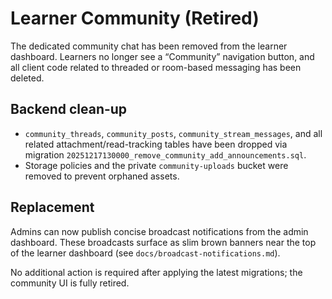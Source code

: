 # Learner Community (Retired)

The dedicated community chat has been removed from the learner dashboard. Learners no longer see a “Community” navigation button, and all client code related to threaded or room-based messaging has been deleted.

## Backend clean-up

- `community_threads`, `community_posts`, `community_stream_messages`, and all related attachment/read-tracking tables have been dropped via migration `20251217130000_remove_community_add_announcements.sql`.
- Storage policies and the private `community-uploads` bucket were removed to prevent orphaned assets.

## Replacement

Admins can now publish concise broadcast notifications from the admin dashboard. These broadcasts surface as slim brown banners near the top of the learner dashboard (see `docs/broadcast-notifications.md`).

No additional action is required after applying the latest migrations; the community UI is fully retired.
